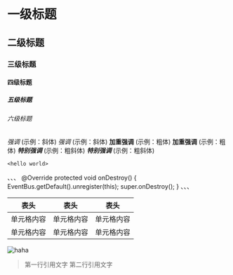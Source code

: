# 一级标题 
## 二级标题 
### 三级标题 
#### 四级标题 
##### 五级标题 
###### 六级标题


*强调*  (示例：斜体) 
_强调_  (示例：斜体) 
**加重强调**  (示例：粗体) 
__加重强调__ (示例：粗体) 
***特别强调*** (示例：粗斜体) 
___特别强调___  (示例：粗斜体) 

`<hello world>` 

、、、
@Override
protected void onDestroy() {
    EventBus.getDefault().unregister(this);
    super.onDestroy();
}
、、、


表头  | 表头  | 表头
---- | ----- | ------ 
单元格内容  | 单元格内容 | 单元格内容
单元格内容  | 单元格内容 | 单元格内容 

![haha](https://www.baidu.com/img/bd_logo1.png) 


> 第一行引用文字 
> 第二行引用文字 
